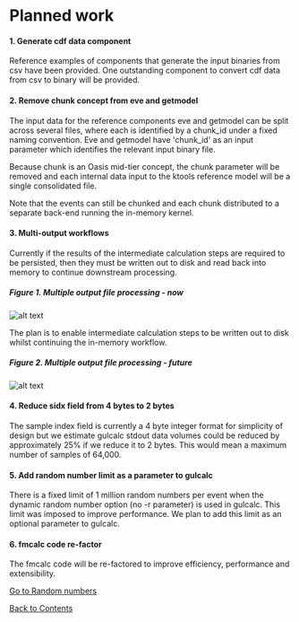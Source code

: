 # Planned work

#### 1. Generate cdf data component
Reference examples of components that generate the input binaries from csv have been provided.  One outstanding component to convert cdf data from csv to binary will be provided.

#### 2. Remove chunk concept from eve and getmodel
The input data for the reference components eve and getmodel can be split across several files, where each is identified by a chunk_id under a fixed naming convention. Eve and getmodel have 'chunk_id' as an input parameter which identifies the relevant input binary file. 

Because chunk is an Oasis mid-tier concept, the chunk parameter will be removed and each internal data input to the ktools reference model will be a single consolidated file.  

Note that the events can still be chunked and each chunk distributed to a separate back-end running the in-memory kernel.

#### 3. Multi-output workflows
Currently if the results of the intermediate calculation steps are required to be persisted, then they must be written out to disk and read back into memory to continue downstream processing.
##### Figure 1. Multiple output file processing - now
![alt text](../img/MultipleOutput1.jpg "Multiple output file processing")

The plan is to enable intermediate calculation steps to be written out to disk whilst continuing the in-memory workflow.
##### Figure 2. Multiple output file processing - future
![alt text](../img/MultipleOutput2.jpg "Multiple output file processing")

#### 4. Reduce sidx field from 4 bytes to 2 bytes
The sample index field is currently a 4 byte integer format for simplicity of design but we estimate gulcalc stdout data volumes could be reduced by approximately 25% if we reduce it to 2 bytes. This would mean a maximum number of samples of 64,000.

#### 5. Add random number limit as a parameter to gulcalc
There is a fixed limit of 1 million random numbers per event when the dynamic random number option (no -r parameter) is used in gulcalc. This limit was imposed to improve performance.  We plan to add this limit as an optional parameter to gulcalc.

#### 6. fmcalc code re-factor
The fmcalc code will be re-factored to improve efficiency, performance and extensibility.

[Go to Random numbers](RandomNumbers.md)

[Back to Contents](Contents.md)
